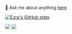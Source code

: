 💬 Ask me about anything [here](https://github.com/ezrakaba1//issues)

[![Ezra's GitHub stats](https://github-readme-stats.vercel.app/api?username=ezrakaba1&show_icons=true&theme=radical)](https://github.com/anuraghazra/github-readme-stats)

<img src="https://github-readme-streak-stats.herokuapp.com/?user=ezrakaba1"/>

<img src="https://github-readme-stats.vercel.app/api/top-langs?username=kehanlu&layout=compact"/>
